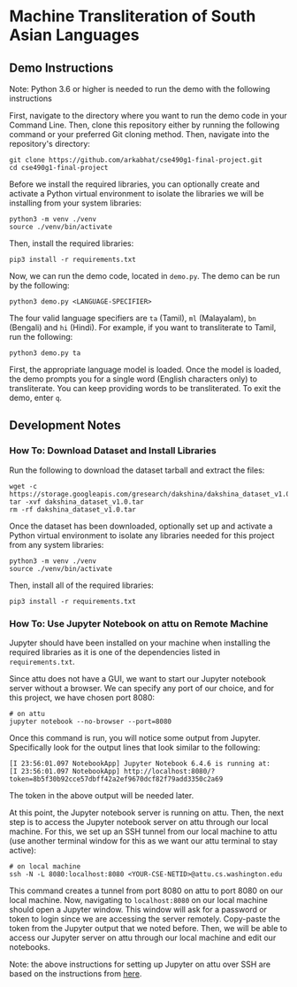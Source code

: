 # Machine Transliteration of South Asian Languages

## Demo Instructions

Note: Python 3.6 or higher is needed to run the demo with the following instructions

First, navigate to the directory where you want to run the demo code in your Command Line. Then, clone this repository either by running the following command or your preferred Git cloning method. Then, navigate into the repository's directory:
```
git clone https://github.com/arkabhat/cse490g1-final-project.git
cd cse490g1-final-project
```

Before we install the required libraries, you can optionally create and activate a Python virtual environment to isolate the libraries we will be installing from your system libraries:
```
python3 -m venv ./venv
source ./venv/bin/activate
```

Then, install the required libraries:
```
pip3 install -r requirements.txt
```

Now, we can run the demo code, located in `demo.py`. The demo can be run by the following:
```
python3 demo.py <LANGUAGE-SPECIFIER>
```

The four valid language specifiers are `ta` (Tamil), `ml` (Malayalam), `bn` (Bengali) and `hi` (Hindi). For example, if you want to transliterate to Tamil, run the following:
```
python3 demo.py ta
```

First, the appropriate language model is loaded. Once the model is loaded, the demo prompts you for a single word (English characters only) to transliterate. You can keep providing words to be transliterated. To exit the demo, enter `q`.

## Development Notes

### How To: Download Dataset and Install Libraries

Run the following to download the dataset tarball and extract the files:
```
wget -c https://storage.googleapis.com/gresearch/dakshina/dakshina_dataset_v1.0.tar
tar -xvf dakshina_dataset_v1.0.tar
rm -rf dakshina_dataset_v1.0.tar
```

Once the dataset has been downloaded, optionally set up and activate a Python virtual environment to isolate any libraries needed for this project from any system libraries:
```
python3 -m venv ./venv
source ./venv/bin/activate
```

Then, install all of the required libraries:
```
pip3 install -r requirements.txt
```

### How To: Use Jupyter Notebook on attu on Remote Machine
Jupyter should have been installed on your machine when installing the required libraries as it is one of the dependencies listed in `requirements.txt`.

Since attu does not have a GUI, we want to start our Jupyter notebook server without a browser. We can specify any port of our choice, and for this project, we have chosen port 8080:
```
# on attu
jupyter notebook --no-browser --port=8080
```

Once this command is run, you will notice some output from Jupyter. Specifically look for the output lines that look similar to the following:
```
[I 23:56:01.097 NotebookApp] Jupyter Notebook 6.4.6 is running at:
[I 23:56:01.097 NotebookApp] http://localhost:8080/?token=8b5f30b92cce57dbff42a2ef9670dcf82f79add3350c2a69
```
The token in the above output will be needed later.

At this point, the Jupyter notebook server is running on attu. Then, the next step is to access the Jupyter notebook server on attu through our local machine. For this, we set up an SSH tunnel from our local machine to attu (use another terminal window for this as we want our attu terminal to stay active):
```
# on local machine
ssh -N -L 8080:localhost:8080 <YOUR-CSE-NETID>@attu.cs.washington.edu
```

This command creates a tunnel from port 8080 on attu to port 8080 on our local machine. Now, navigating to `localhost:8080` on our local machine should open a Jupyter window. This window will ask for a password or token to login since we are accessing the server remotely. Copy-paste the token from the Jupyter output that we noted before. Then, we will be able to access our Jupyter server on attu through our local machine and edit our notebooks.

Note: the above instructions for setting up Jupyter on attu over SSH are based on the instructions from [here](https://fizzylogic.nl/2017/11/06/edit-jupyter-notebooks-over-ssh/).